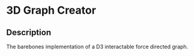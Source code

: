 # 3D Graph Creator
## Description
The barebones implementation of a D3 interactable force directed graph.